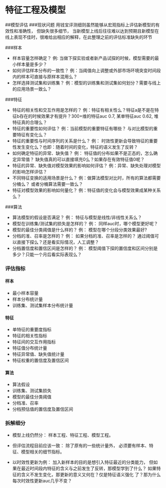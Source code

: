 # 特征工程及模型

##模型评估
###现状问题
用钱宝评测细则虽然能够从宏观指标上评估新模型的有效性和准确性， 但缺失很多细节， 当新模型上线后往往难以达到预期且新模型在线上表现不佳时，很难给出相应的解释，在此整理之前的评估标准缺失的环节

###样本
- 样本容量怎样确定？     例: 当做下探实验或者新产品试探的时候，模型需要的最小样本量是多少？
- 如何评估样本分布的一致性？   例：当阈值向上调整或外部市场环境突变时间段内的样本可直接与原样本混用么？
- 怎样选择测试集和训练集？       例：模型的训练集和测试集如何划分？需要与线上的应用场景一致么？
 

###特征
- 特征的相关性和交互作用是怎样的？   例：特征有相关性么？特征a是不是在特征b存在的时候效果才有提升？300+维的特征auc 0.7, 某单特征auc 0.62, 堆特征真的合理么？
- 特征的重要性如何评估？                     例：当前模型的重要特征有哪些？ 与对比模型的重要特征有变化么？
- 特征的重要性与时间序列的关系是什么？  例： 时效性更新会导致特征的重要性发生变化么？也即：随着时间的变化，特征的语义发生了反转？
- 如何确定特征的异常、缺失值？                 例： 特征值的分布如果不是正态的，怎么确定异常值？ 缺失值真的可以直接填充0么？如果存在有效特征值0呢？
- 特征的异常、缺失值对模型效果的影响如何评估？ 例：异常、缺失处理对模型的影响怎样评估？
- 不同特征变换的适用场景是什么？      例：做算法模型对比时，所有的算法都需要分桶么？ 或者分桶算法需要一致么？
- 特征对模型效果的影响如何量化？      例：特征值的变化会与模型效果成某种关系么？

###算法
- 算法模型的假设是否满足？             例： 特征与模型是线性/非线性关系么？
- 模型在训练集/测试集的损失是怎样的？ 例： 同样auc时，哪个模型更好呢？
- 模型的最佳分类阈值是什么样的？    例： 模型在哪个分段分类效果最好?
- 分档的准、召率是怎样的？        例： 如果分档的准、召率是怎样的？ 通过阈值可以直接下探么？还是看实际情况，人工调整？
- 分档置信度和置信区间是怎样的？ 例： 模型阈值下探的置信度和区间分别是多少？只能一个月后看实际表现么？

### 评估指标
#### 样本
- 最小样本容量
- 样本分布统计量
- 训练集、测试集样本分布统计量
#### 特征
- 单特征的重要度指标
- 特征的相关性指标
- 特征间的交互作用指标
- 特征值分布统计量
- 特征异常值、缺失值统计量
- 特征权重的置信度及置信区间
#### 算法
- 算法假设
- 训练集、测试集损失
- 模型的最佳分类阈值
- 分档准、召率
- 分档预估值的置信度及置信区间

### 拆解细分

- 模型上线仍然分： 样本工程、特征工程、模型工程。 
- 但评估流程目前应该一致： 除了原有的一些统计量外， 必须要有样本、特征、模型相关的细节指标。 

- 以时效性更新为例： 加入新样本的目的是想引入特征最近的分类能力， 但如果在最近时间段内特征的含义与之前发生了反转，那模型学到了什么？ 如果特征的含义不发生变化，那更新的意义又何在？仅是特征语义强化 了？那为什么每次时效性更新auc几乎不变？